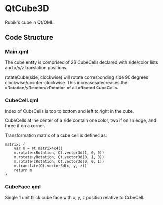 # QtCube3D

Rubik's cube in Qt/QML.

## Code Structure

### Main.qml

The cube entity is comprised of 26 CubeCells declared with side/color lists and x/y/z translation positions.

rotateCube(side, clockwise) will rotate corresponding side 90 degrees clockwise/counter-clockwise. This increases/decreases the xRotation/yRotation/zRotation of all affected CubeCells.

### CubeCell.qml

Index of CubeCells is top to bottom and left to right in the cube. 

CubeCells at the center of a side contain one color, two if on an edge, and three if on a corner.

Transformation matrix of a cube cell is defined as:

```
matrix: {
    var m = Qt.matrix4x4()
    m.rotate(xRotation, Qt.vector3d(1, 0, 0))
    m.rotate(yRotation, Qt.vector3d(0, 1, 0))
    m.rotate(zRotation, Qt.vector3d(0, 0, 1))
    m.translate(Qt.vector3d(x, y, z))
    return m
}
```

### CubeFace.qml

Single 1 unit thick cube face with x, y, z position relative to CubeCell.